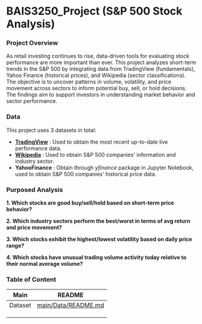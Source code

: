 # BAIS3250_Project (S&P 500 Stock Analysis)
### Project Overview
As retail investing continues to rise, data-driven tools for evaluating stock performance are more important than ever. This project analyzes short-term trends in the S&P 500 by integrating data from TradingView (fundamentals), Yahoo Finance (historical prices), and Wikipedia (sector classifications). The objective is to uncover patterns in volume, volatility, and price movement across sectors to inform potential buy, sell, or hold decisions. The findings aim to support investors in understanding market behavior and sector performance.


### Data 
This project uses 3 datasets in total:
- **[TradingView]** : Used to obtain the most recent up-to-date live performance data.
- **[Wikipedia]** : Used to obtain S&P 500 companies' information and industry sector.
- **YahooFinance** : Obtain through _yfinance_ package in Jupyter Notebook, used to obtain S&P 500 companies' historical price data.

[TradingView]: <https://www.tradingview.com/symbols/SPX/components/>
[Wikipedia]: <https://en.wikipedia.org/wiki/List_of_S%26P_500_companies>


### Purposed Analysis
**1. Which stocks are good buy/sell/hold based on short-term price behavior?**


**2. Which industry sectors perform the best/worst in terms of avg return and price movement?**


**3. Which stocks exhibit the highest/lowest volatility based on daily price range?**


**4. Which stocks have unusual trading volume activity today relative to their normal average volume?**




### Table of Content
| Main | README |
| ------ | ------ |
| Dataset | [main/Data/README.md][PlDs] | 
|  |  | 
|  |  | 
|  |  | 

[PlDs]: https://github.com/NitanTanta/BAIS3250_Project/blob/main/Data/README.md
